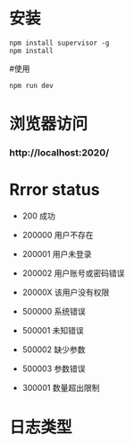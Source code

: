 # 安装
```
npm install supervisor -g
npm install
```
#使用
```
npm run dev
```
# 浏览器访问
### http://localhost:2020/

# Rrror status
* 200 成功
* 200000 用户不存在
* 200001 用户未登录
* 200002 用户账号或密码错误

* 20000X 该用户没有权限
* 500000 系统错误
* 500001 未知错误
* 500002 缺少参数
* 500003 参数错误
* 300001 数量超出限制

# 日志类型




